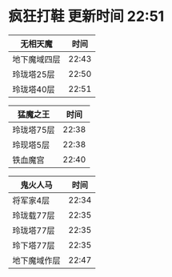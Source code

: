 # 疯狂打鞋 更新时间 22:51

| 无相天魔   | 时间    |
|--------|-------|
| 地下魔域四层 | 22:43 |
| 玲珑塔25层 | 22:50 |
| 玲珑塔40层 | 22:51 |

| 猛魔之王   | 时间    |
|--------|-------|
| 玲珑塔75层 | 22:38 |
| 玲现塔5层 | 22:38 |
| 铁血魔宫 | 22:40 |

| 鬼火人马   | 时间    |
|--------|-------|
| 将军家4层 | 22:34 |
| 玲珑载77层 | 22:35 |
| 玲珑塔77层 | 22:35 |
| 玲下塔77层 | 22:35 |
| 地下魔域作层 | 22:47 |